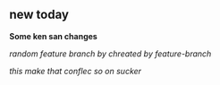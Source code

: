 ## new today

**Some ken san changes**

_random feature branch by chreated by feature-branch_

_this make that conflec_
_so on sucker_
